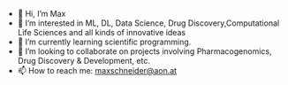 - 👋 Hi, I’m Max
- 👀 I’m interested in ML, DL, Data Science, Drug Discovery,Computational Life Sciences and all kinds of innovative ideas
- 🌱 I’m currently learning scientific programming.
- 💞️ I’m looking to collaborate on projects involving Pharmacogenomics, Drug Discovery & Development, etc.
- 📫 How to reach me: maxschneider@aon.at

<!---
BiteForce/BiteForce is a ✨ special ✨ repository because its `README.md` (this file) appears on your GitHub profile.
You can click the Preview link to take a look at your changes.
--->
